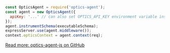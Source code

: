 ```js
const OpticsAgent = require('optics-agent');
const agent = new OpticsAgent({
  apiKey: '...' // can also set OPTICS_API_KEY environment variable instead
});
agent.instrumentSchema(executableSchema);
expressServer.use(agent.middleware());
context.opticsContext = agent.context(req);
```
[Read more: optics-agent-js on GitHub](https://github.com/apollostack/optics-agent-js)
